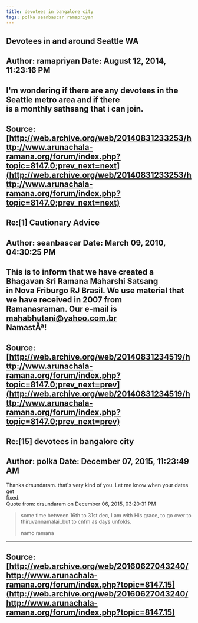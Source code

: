 ```yaml
--- 
title: devotees in bangalore city   
tags: polka seanbascar ramapriyan  
---  
```

## Devotees in and around Seattle WA  
Author: ramapriyan          Date: August 12, 2014, 11:23:16 PM  
---  
I'm wondering if there are any devotees in the Seattle metro area and if there  
is a monthly sathsang that i can join.
 ---  
Source:[http://web.archive.org/web/20140831233253/http://www.arunachala-ramana.org/forum/index.php?topic=8147.0;prev_next=next](http://web.archive.org/web/20140831233253/http://www.arunachala-ramana.org/forum/index.php?topic=8147.0;prev_next=next)   
---  

## Re:[1] Cautionary Advice  
Author: seanbascar          Date: March 09, 2010, 04:30:25 PM  
---  
This is to inform that we have created a Bhagavan Sri Ramana Maharshi Satsang  
in Nova Friburgo RJ Brasil. We use material that we have received in 2007 from  
Ramanasraman. Our e-mail is mahabhutani@yahoo.com.br   
NamastÃª!
 ---  
Source:[http://web.archive.org/web/20140831234519/http://www.arunachala-ramana.org/forum/index.php?topic=8147.0;prev_next=prev](http://web.archive.org/web/20140831234519/http://www.arunachala-ramana.org/forum/index.php?topic=8147.0;prev_next=prev)   
---  

## Re:[15] devotees in bangalore city  
Author: polka               Date: December 07, 2015, 11:23:49 AM  
---  
Thanks drsundaram. that's very kind of you. Let me know when your dates get  
fixed.   
Quote from: drsundaram on December 06, 2015, 03:20:31 PM  
> some time between 16th to 31st dec, I am with His grace, to go over to  
> thiruvannamalai..but to cnfm as days unfolds.   
>   
> namo ramana   
>
 ---  
Source:[http://web.archive.org/web/20160627043240/http://www.arunachala-ramana.org/forum/index.php?topic=8147.15](http://web.archive.org/web/20160627043240/http://www.arunachala-ramana.org/forum/index.php?topic=8147.15)   
---  

